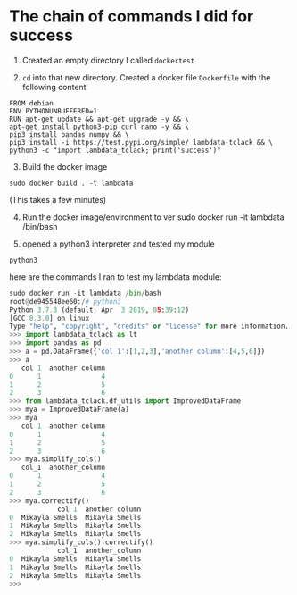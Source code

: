 # The chain of commands I did for success

1. Created an empty directory I called `dockertest`

2. `cd` into that new directory. Created a docker file `Dockerfile` with the following content
```docker
FROM debian
ENV PYTHONUNBUFFERED=1
RUN apt-get update && apt-get upgrade -y && \
apt-get install python3-pip curl nano -y && \
pip3 install pandas numpy && \
pip3 install -i https://test.pypi.org/simple/ lambdata-tclack && \
python3 -c "import lambdata_tclack; print('success')"
```

3. Build the docker image

`sudo docker build . -t lambdata`

(This takes a few minutes)

4. Run the docker image/environment to ver
sudo docker run -it lambdata /bin/bash


5. opened a python3 interpreter and tested my module

`python3`

here are the commands I ran to test my lambdata module:
```python
sudo docker run -it lambdata /bin/bash
root@de945548ee60:/# python3
Python 3.7.3 (default, Apr  3 2019, 05:39:12) 
[GCC 8.3.0] on linux
Type "help", "copyright", "credits" or "license" for more information.
>>> import lambdata_tclack as lt
>>> import pandas as pd
>>> a = pd.DataFrame({'col 1':[1,2,3],'another column':[4,5,6]})
>>> a
   col 1  another column
0      1               4
1      2               5
2      3               6
>>> from lambdata_tclack.df_utils import ImprovedDataFrame
>>> mya = ImprovedDataFrame(a)
>>> mya
   col 1  another column
0      1               4
1      2               5
2      3               6
>>> mya.simplify_cols()
   col_1  another_column
0      1               4
1      2               5
2      3               6
>>> mya.correctify()
            col 1  another column
0  Mikayla Smells  Mikayla Smells
1  Mikayla Smells  Mikayla Smells
2  Mikayla Smells  Mikayla Smells
>>> mya.simplify_cols().correctify()
            col_1  another_column
0  Mikayla Smells  Mikayla Smells
1  Mikayla Smells  Mikayla Smells
2  Mikayla Smells  Mikayla Smells
>>> 

```
